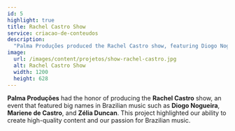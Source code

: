 ```yaml
---
id: 5
highlight: true
title: Rachel Castro Show
service: criacao-de-conteudos
description:
  "Palma Produções produced the Rachel Castro show, featuring Diogo Nogueira, Mariene de Castro, and Zélia Duncan."
image:
  url: /images/content/projetos/show-rachel-castro.jpg
  alt: Rachel Castro Show
  width: 1200
  height: 628
---
```

**Palma Produções** had the honor of producing the **Rachel Castro** show, an event that featured big names in Brazilian music such as **Diogo Nogueira**, **Mariene de Castro**, and **Zélia Duncan**. This project highlighted our ability to create high-quality content and our passion for Brazilian music.
